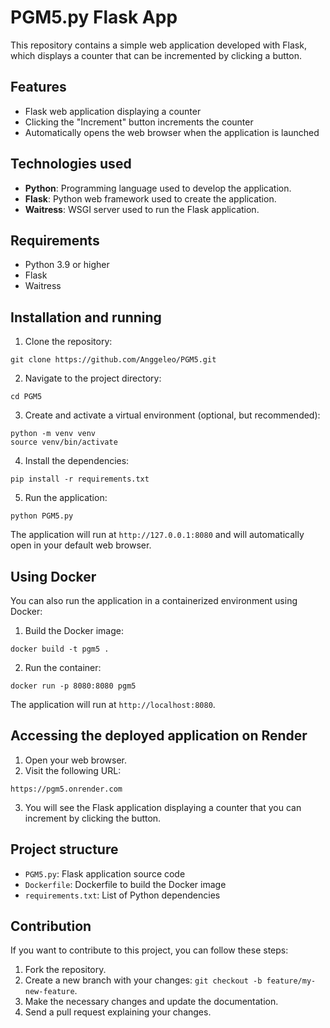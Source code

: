 # PGM5.py Flask App

This repository contains a simple web application developed with Flask, which displays a counter that can be incremented by clicking a button.

## Features

- Flask web application displaying a counter
- Clicking the "Increment" button increments the counter
- Automatically opens the web browser when the application is launched

## Technologies used

- **Python**: Programming language used to develop the application.
- **Flask**: Python web framework used to create the application.
- **Waitress**: WSGI server used to run the Flask application.

## Requirements

- Python 3.9 or higher
- Flask
- Waitress

## Installation and running

1. Clone the repository:
```
git clone https://github.com/Anggeleo/PGM5.git
```

2. Navigate to the project directory:
```
cd PGM5
```

3. Create and activate a virtual environment (optional, but recommended):
```
python -m venv venv
source venv/bin/activate
```

4. Install the dependencies:
```
pip install -r requirements.txt
```

5. Run the application:
```
python PGM5.py
```

The application will run at `http://127.0.0.1:8080` and will automatically open in your default web browser.

## Using Docker

You can also run the application in a containerized environment using Docker:

1. Build the Docker image:
```
docker build -t pgm5 .
```

2. Run the container:
```
docker run -p 8080:8080 pgm5
```

The application will run at `http://localhost:8080`.

## Accessing the deployed application on Render

1. Open your web browser.
2. Visit the following URL:
```
https://pgm5.onrender.com
```
3. You will see the Flask application displaying a counter that you can increment by clicking the button.

## Project structure

- `PGM5.py`: Flask application source code
- `Dockerfile`: Dockerfile to build the Docker image
- `requirements.txt`: List of Python dependencies

## Contribution

If you want to contribute to this project, you can follow these steps:

1. Fork the repository.
2. Create a new branch with your changes: `git checkout -b feature/my-new-feature`.
3. Make the necessary changes and update the documentation.
4. Send a pull request explaining your changes.
